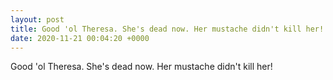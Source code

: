 ```yaml
---
layout: post
title: Good 'ol Theresa. She's dead now. Her mustache didn't kill her!
date: 2020-11-21 00:04:20 +0000
---
```


Good 'ol Theresa. She's dead now. Her mustache didn't kill her!

